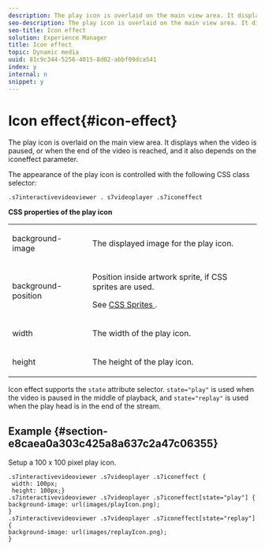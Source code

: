 ```yaml
---
description: The play icon is overlaid on the main view area. It displays when the video is paused, or when the end of the video is reached, and it also depends on the iconeffect parameter.
seo-description: The play icon is overlaid on the main view area. It displays when the video is paused, or when the end of the video is reached, and it also depends on the iconeffect parameter.
seo-title: Icon effect
solution: Experience Manager
title: Icon effect
topic: Dynamic media
uuid: 81c9c344-5256-4015-8d02-abbf09dca541
index: y
internal: n
snippet: y
---
```


# Icon effect{#icon-effect}

The play icon is overlaid on the main view area. It displays when the video is paused, or when the end of the video is reached, and it also depends on the iconeffect parameter.

<a id="section_061E550C1C1D4DB2BD663A898895B38C"></a>

The appearance of the play icon is controlled with the following CSS class selector:

```
.s7interactivevideoviewer . s7videoplayer .s7iconeffect
```

**CSS properties of the play icon**

<table id="table_C48C56E696304C9BAFEE71BA9EA9A174"> 
 <tbody> 
  <tr> 
   <td colname="col1"> <p> <span class="codeph"> background-image </span> </p> </td> 
   <td colname="col2"> <p> The displayed image for the play icon. </p> </td> 
  </tr> 
  <tr> 
   <td colname="col1"> <p> <span class="codeph"> background-position </span> </p> </td> 
   <td colname="col2"> <p> Position inside artwork sprite, if CSS sprites are used. </p> <p>See <a href="../../../c-html5-aem-asset-viewers/c-html5-aem-int-video/c-html5-aem-int-video-customizingviewer/c-html5-aem-int-video-customizingviewer.md#section-9b6d8d601cb441d08214dada7bb4eddc" format="dita" scope="local"> CSS Sprites </a>. </p> </td> 
  </tr> 
  <tr> 
   <td colname="col1"> <p> <span class="codeph"> width </span> </p> </td> 
   <td colname="col2"> <p> The width of the play icon. </p> </td> 
  </tr> 
  <tr> 
   <td colname="col1"> <p> <span class="codeph"> height </span> </p> </td> 
   <td colname="col2"> <p>The height of the play icon. </p> </td> 
  </tr> 
 </tbody> 
</table>

Icon effect supports the `state` attribute selector. `state="play"` is used when the video is paused in the middle of playback, and `state="replay"` is used when the play head is in the end of the stream.

## Example {#section-e8caea0a303c425a8a637c2a47c06355}

Setup a 100 x 100 pixel play icon.

```
.s7interactivevideoviewer .s7videoplayer .s7iconeffect { 
 width: 100px; 
 height: 100px;} 
.s7interactivevideoviewer .s7videoplayer .s7iconeffect[state="play"] { 
background-image: url(images/playIcon.png); 
} 
.s7interactivevideoviewer .s7videoplayer .s7iconeffect[state="replay"] { 
background-image: url(images/replayIcon.png); 
}
```

